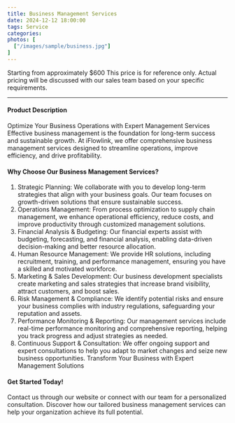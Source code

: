 ```yaml
---
title: Business Management Services
date: 2024-12-12 18:00:00
tags: Service
categories: 
photos: [
  ["/images/sample/business.jpg"]
] 
---
```


Starting from approximately $600
This price is for reference only. Actual pricing will be discussed with our sales team based on your specific requirements.

<!--more-->

---

#### Product Description
Optimize Your Business Operations with Expert Management Services
Effective business management is the foundation for long-term success and sustainable growth. At iFlowlink, we offer comprehensive business management services designed to streamline operations, improve efficiency, and drive profitability.
#### Why Choose Our Business Management Services?
1. Strategic Planning:
We collaborate with you to develop long-term strategies that align with your business goals. Our team focuses on growth-driven solutions that ensure sustainable success.
2. Operations Management:
From process optimization to supply chain management, we enhance operational efficiency, reduce costs, and improve productivity through customized management solutions.
3. Financial Analysis & Budgeting:
Our financial experts assist with budgeting, forecasting, and financial analysis, enabling data-driven decision-making and better resource allocation.
4. Human Resource Management:
We provide HR solutions, including recruitment, training, and performance management, ensuring you have a skilled and motivated workforce.
5. Marketing & Sales Development:
Our business development specialists create marketing and sales strategies that increase brand visibility, attract customers, and boost sales.
6. Risk Management & Compliance:
We identify potential risks and ensure your business complies with industry regulations, safeguarding your reputation and assets.
7. Performance Monitoring & Reporting:
Our management services include real-time performance monitoring and comprehensive reporting, helping you track progress and adjust strategies as needed.
8. Continuous Support & Consultation:
We offer ongoing support and expert consultations to help you adapt to market changes and seize new business opportunities.
Transform Your Business with Expert Management Solutions

#### Get Started Today!
Contact us through our website or connect with our team for a personalized consultation. Discover how our tailored business management services can help your organization achieve its full potential.